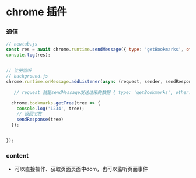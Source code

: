 # chrome 插件


### 通信

```js
// newtab.js
const res = await chrome.runtime.sendMessage({ type: 'getBookmarks', other: '123' });
console.log(res);


// 注册监听
// background.js
chrome.runtime.onMessage.addListener(async (request, sender, sendResponse) => {
   
   // request 就是sendMessage发送过来的数据 { type: 'getBookmarks', other: '123' }
   
  chrome.bookmarks.getTree(tree => {
    console.log('1234', tree);
    // 返回书签
    sendResponse(tree)
  });


});
```
### content

  - 可以直接操作、获取页面页面中dom，也可以监听页面事件
```js

```
